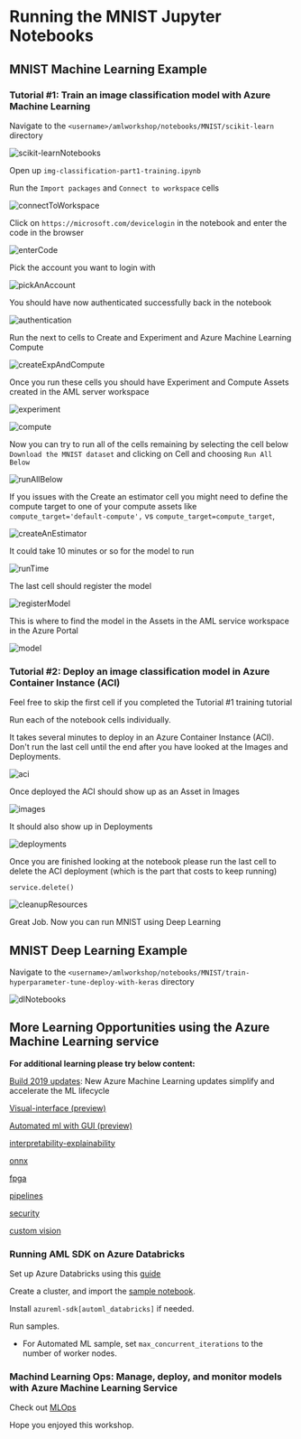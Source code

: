 # Running the MNIST Jupyter Notebooks

## MNIST Machine Learning Example

### Tutorial #1: Train an image classification model with Azure Machine Learning

Navigate to the `<username>/amlworkshop/notebooks/MNIST/scikit-learn` directory

![scikit-learnNotebooks](https://raw.githubusercontent.com/DataSnowman/amlworkshop/master/images/scikit-learnNotebooks.png)

Open up `img-classification-part1-training.ipynb`

Run the `Import packages` and `Connect to workspace` cells

![connectToWorkspace](https://raw.githubusercontent.com/DataSnowman/amlworkshop/master/images/connectToWorkspace.png)

Click on `https://microsoft.com/devicelogin` in the notebook and enter the code in the browser

![enterCode](https://raw.githubusercontent.com/DataSnowman/amlworkshop/master/images/enterCode.png)

Pick the account you want to login with

![pickAnAccount](https://raw.githubusercontent.com/DataSnowman/amlworkshop/master/images/pickAnAccount.png)

You should have now authenticated successfully back in the notebook

![authentication](https://raw.githubusercontent.com/DataSnowman/amlworkshop/master/images/authentication.png)

Run the next to cells to Create and Experiment and Azure Machine Learning Compute

![createExpAndCompute](https://raw.githubusercontent.com/DataSnowman/amlworkshop/master/images/createExpAndCompute.png)

Once you run these cells you should have Experiment and Compute Assets created in the AML server workspace

![experiment](https://raw.githubusercontent.com/DataSnowman/amlworkshop/master/images/experiment.png)

![compute](https://raw.githubusercontent.com/DataSnowman/amlworkshop/master/images/compute.png)

Now you can try to run all of the cells remaining by selecting the cell below `Download the MNIST dataset` and clicking on Cell and choosing `Run All Below`

![runAllBelow](https://raw.githubusercontent.com/DataSnowman/amlworkshop/master/images/runAllBelow.png)

If you issues with the Create an estimator cell you might need to define the compute target to one of your compute assets like `compute_target='default-compute',` vs `compute_target=compute_target`,

![createAnEstimator](https://raw.githubusercontent.com/DataSnowman/amlworkshop/master/images/createAnEstimator.png)

It could take 10 minutes or so for the model to run

![runTime](https://raw.githubusercontent.com/DataSnowman/amlworkshop/master/images/runTime.png)

The last cell should register the model

![registerModel](https://raw.githubusercontent.com/DataSnowman/amlworkshop/master/images/registerModel.png)

This is where to find the model in the Assets in the AML service workspace in the Azure Portal

![model](https://raw.githubusercontent.com/DataSnowman/amlworkshop/master/images/model.png)


### Tutorial #2: Deploy an image classification model in Azure Container Instance (ACI)

Feel free to skip the first cell if you completed the Tutorial #1 training tutorial 

Run each of the notebook cells individually.

It takes several minutes to deploy in an Azure Container Instance (ACI).  Don't run the last cell until the end after you have looked at the Images and Deployments.

![aci](https://raw.githubusercontent.com/DataSnowman/amlworkshop/master/images/aci.png)

Once deployed the ACI should show up as an Asset in Images

![images](https://raw.githubusercontent.com/DataSnowman/amlworkshop/master/images/images.png)

It should also show up in Deployments

![deployments](https://raw.githubusercontent.com/DataSnowman/amlworkshop/master/images/deployments.png)

Once you are finished looking at the notebook please run the last cell to delete the ACI deployment (which is the part that costs to keep running)

`service.delete()`

![cleanupResources](https://raw.githubusercontent.com/DataSnowman/amlworkshop/master/images/cleanupResources.png)

Great Job.  Now you can run MNIST using Deep Learning

## MNIST Deep Learning Example

Navigate to the `<username>/amlworkshop/notebooks/MNIST/train-hyperparameter-tune-deploy-with-keras` directory

![dlNotebooks](https://raw.githubusercontent.com/DataSnowman/amlworkshop/master/images/dlNotebooks.png)



## More Learning Opportunities using the Azure Machine Learning service

**For additional learning please try below content:**

[Build 2019 updates](https://azure.microsoft.com/en-us/blog/new-azure-machine-learning-updates-simplify-and-accelerate-the-ml-lifecycle/): New Azure Machine Learning updates simplify and accelerate the ML lifecycle

[Visual-interface (preview)](https://docs.microsoft.com/en-us/azure/machine-learning/service/ui-tutorial-automobile-price-train-score)

[Automated ml with GUI (preview)](https://docs.microsoft.com/en-us/azure/machine-learning/service/how-to-create-portal-experiments)

[interpretability-explainability](https://docs.microsoft.com/en-us/azure/machine-learning/service/machine-learning-interpretability-explainability)

[onnx](https://docs.microsoft.com/en-us/azure/machine-learning/service/concept-onnx)

[fpga](https://docs.microsoft.com/en-us/azure/machine-learning/service/concept-accelerate-with-fpgas)

[pipelines](https://docs.microsoft.com/en-us/azure/machine-learning/service/concept-ml-pipelines)

[security](https://docs.microsoft.com/en-us/azure/machine-learning/service/concept-enterprise-security)

[custom vision](https://customvision.ai)

### Running AML SDK on Azure Databricks

Set up Azure Databricks using this [guide](https://docs.microsoft.com/en-us/azure/machine-learning/service/how-to-configure-environment#azure-databricks)

Create a cluster, and import the [sample notebook](https://github.com/Azure/MachineLearningNotebooks/blob/master/how-to-use-azureml/azure-databricks/Databricks_AMLSDK_1-4_6.dbc).

Install `azureml-sdk[automl_databricks]` if needed.

Run samples.
    
* For Automated ML sample, set `max_concurrent_iterations` to the number of worker nodes.

### Machind Learning Ops: Manage, deploy, and monitor models with Azure Machine Learning Service

Check out [MLOps](https://docs.microsoft.com/en-us/azure/machine-learning/service/concept-model-management-and-deployment)


Hope you enjoyed this workshop.